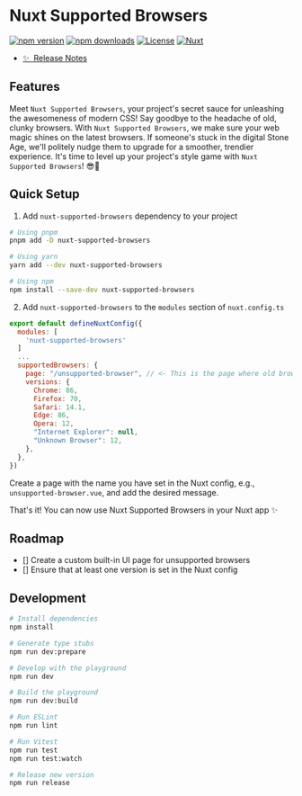 # Nuxt Supported Browsers

[![npm version][npm-version-src]][npm-version-href]
[![npm downloads][npm-downloads-src]][npm-downloads-href]
[![License][license-src]][license-href]
[![Nuxt][nuxt-src]][nuxt-href]


- [✨ &nbsp;Release Notes](/CHANGELOG.md)
<!-- - [🏀 Online playground](https://stackblitz.com/github/CavalcanteLeo/nuxt-supported-browsers?file=playground%2Fapp.vue) -->
<!-- - [📖 &nbsp;Documentation](https://example.com) -->

## Features

Meet `Nuxt Supported Browsers`, your project's secret sauce for unleashing the awesomeness of modern CSS! Say goodbye to the headache of old, clunky browsers. With `Nuxt Supported Browsers`, we make sure your web magic shines on the latest browsers. If someone's stuck in the digital Stone Age, we'll politely nudge them to upgrade for a smoother, trendier experience. It's time to level up your project's style game with `Nuxt Supported Browsers`! 😎🚀

## Quick Setup

1. Add `nuxt-supported-browsers` dependency to your project

```bash
# Using pnpm
pnpm add -D nuxt-supported-browsers

# Using yarn
yarn add --dev nuxt-supported-browsers

# Using npm
npm install --save-dev nuxt-supported-browsers
```

2. Add `nuxt-supported-browsers` to the `modules` section of `nuxt.config.ts`

```js
export default defineNuxtConfig({
  modules: [
    'nuxt-supported-browsers'
  ]
  ...
  supportedBrowsers: {
    page: "/unsupported-browser", // <- This is the page where old browsers will be redirected.
    versions: {
      Chrome: 86,
      Firefox: 70,
      Safari: 14.1,
      Edge: 86,
      Opera: 12,
      "Internet Explorer": null,
      "Unknown Browser": 12,
    },
  },
})
```

Create a page with the name you have set in the Nuxt config, e.g., `unsupported-browser.vue`, and add the desired message.


That's it! You can now use Nuxt Supported Browsers in your Nuxt app ✨



## Roadmap
- [] Create a custom built-in UI page for unsupported browsers
- [] Ensure that at least one version is set in the Nuxt config

## Development

```bash
# Install dependencies
npm install

# Generate type stubs
npm run dev:prepare

# Develop with the playground
npm run dev

# Build the playground
npm run dev:build

# Run ESLint
npm run lint

# Run Vitest
npm run test
npm run test:watch

# Release new version
npm run release
```

<!-- Badges -->
[npm-version-src]: https://img.shields.io/npm/v/nuxt-supported-browsers/latest.svg?style=flat&colorA=18181B&colorB=28CF8D
[npm-version-href]: https://npmjs.com/package/nuxt-supported-browsers

[npm-downloads-src]: https://img.shields.io/npm/dm/nuxt-supported-browsers.svg?style=flat&colorA=18181B&colorB=28CF8D
[npm-downloads-href]: https://npmjs.com/package/nuxt-supported-browsers

[license-src]: https://img.shields.io/npm/l/nuxt-supported-browsers.svg?style=flat&colorA=18181B&colorB=28CF8D
[license-href]: https://npmjs.com/package/nuxt-supported-browsers

[nuxt-src]: https://img.shields.io/badge/Nuxt-18181B?logo=nuxt.js
[nuxt-href]: https://nuxt.com

